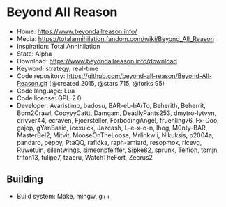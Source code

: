 # Beyond All Reason

- Home: https://www.beyondallreason.info/
- Media: https://totalannihilation.fandom.com/wiki/Beyond_All_Reason
- Inspiration: Total Annihilation
- State: Alpha
- Download: https://www.beyondallreason.info/download
- Keyword: strategy, real-time
- Code repository: https://github.com/beyond-all-reason/Beyond-All-Reason.git (@created 2015, @stars 715, @forks 95)
- Code language: Lua
- Code license: GPL-2.0
- Developer: Avaristimo, badosu, BAR-eL-bArTo, Beherith, Beherrit, Born2Crawl, CopyyyCattt, Damgam, DeadlyPants253, dmytro-lytvyn, drivver44, ecraven, Fjoersteller, ForbodingAngel, fruehling76, Fx-Doo, gajop, gYanBasic, icexuick, Jazcash, L-e-x-o-n, lhog, M0nty-BAR, MasterBel2, Mitvit, MooseOnTheLoose, Mrlinkwii, Nikuksis, p2004a, pandaro, peppy, PtaQQ, rafidka, raph-amiard, resopmok, rlcevg, Ruwetuin, silentwings, simeonpfeiffer, Sipke82, sprunk, Teifion, tomjn, triton13, tulipe7, tzaeru, WatchTheFort, Zecrus2

## Building 
- Build system: Make, mingw, g++

